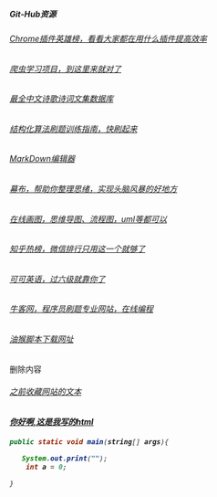 ##### Git-Hub资源

###### [Chrome插件英雄榜，看看大家都在用什么插件提高效率](https://github.com/zhaoolee/ChromeAppHeroes)

###### [爬虫学习项目，到这里来就对了](https://github.com/facert/awesome-spider)

###### [最全中文诗歌诗词文集数据库](https://github.com/chinese-poetry/chinese-poetry)

###### [结构化算法刷题训练指南，快刷起来](https://github.com/apachecn/awesome-algorithm)

###### [MarkDown编辑器](https://github.com/notable/notable)





###### [幕布，帮助你整理思绪，实现头脑风暴的好地方](https://mubu.com/list)

###### [在线画图，思维导图、流程图，uml等都可以](https://www.processon.com/diagrams)

###### [知乎热榜，微信排行只用这一个就够了](http://guozhivip.com/rank/)

###### [可可英语，过六级就靠你了](http://www.kekenet.com/)

###### [牛客网，程序员刷题专业网站，在线编程](https://www.nowcoder.com/activity/oj)

###### [油猴脚本下载网址](https://greasyfork.org/en/scripts)

删除内容

###### [之前收藏网站的文本](Pages.txt)

<h5><a href = "www.baidu.com">你好啊,这是我写的html<a><h5>


```java
public static void main(string[] args){

​	System.out.print("");
    int a = 0;

}
```

